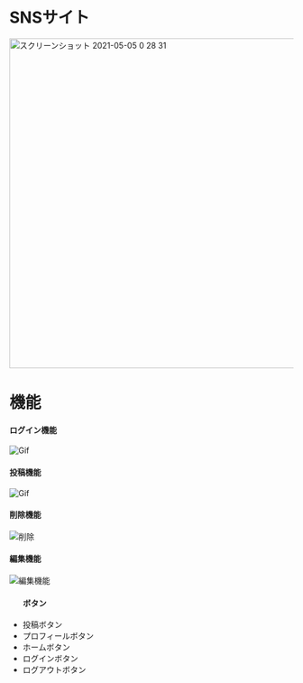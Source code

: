 <h1>SNSサイト</h1>

<img width="585" alt="スクリーンショット 2021-05-05 0 28 31" src="https://user-images.githubusercontent.com/66195678/117028715-eebbf000-ad38-11eb-82b3-0b77f85e6d1d.png">

<h1>機能</h1>

<h4>ログイン機能</h4>

![Gif](https://user-images.githubusercontent.com/66195678/117164166-53da1900-adff-11eb-9468-8e2fdc850d87.gif)


<h4>投稿機能</h4>

![Gif](https://user-images.githubusercontent.com/66195678/117167594-5be78800-ae02-11eb-95e2-2eb1a1df90f0.gif)

<h4>削除機能</h4>

![削除](https://user-images.githubusercontent.com/66195678/118457972-3e38ed80-b735-11eb-8f8f-563c450c76c0.gif)

<h4>編集機能</h4>

![編集機能](https://user-images.githubusercontent.com/66195678/118459611-dedbdd00-b736-11eb-9add-d98967b05472.gif)

<ul>
  <h4>ボタン</h4>
  <li>投稿ボタン</li>
  <li>プロフィールボタン</li>
  <li>ホームボタン</li>
  <li>ログインボタン</li>
  <li>ログアウトボタン</li>
</ul>

